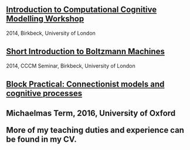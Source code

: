 <h2><a href="//sites.google.com/site/introcompcog/">Introduction to Computational Cognitive Modelling Workshop</a></h2>
2014, Birkbeck, University of London

<h2><a href="/doc/BM.pdf">Short Introduction to Boltzmann Machines</a></h2>
2014, CCCM Seminar, Birkbeck, University of London

<h2><a href="/connectionism/">Block Practical: Connectionist models and cognitive processes</a><h2>
Michaelmas Term, 2016, University of Oxford

More of my teaching duties and experience can be found in my CV.


